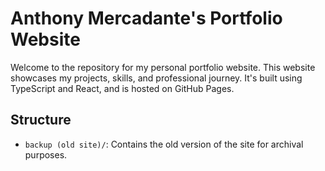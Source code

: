 # Anthony Mercadante's Portfolio Website

Welcome to the repository for my personal portfolio website. This website showcases my projects, skills, and professional journey. It's built using TypeScript and React, and is hosted on GitHub Pages.

## Structure

- `backup (old site)/`: Contains the old version of the site for archival purposes.
